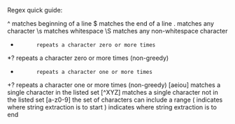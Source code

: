 Regex quick guide:

^ matches beginning of a line
$  			matches the end of a line
.  			matches any character
\s 			matches whitespace
\S			matches any non-whitespace character
*  			repeats a character zero or more times
*? 			repeats a character zero or more times (non-greedy)
+  			repeats a character one or more times
+?      	repeats a character one or more times (non-greedy)
[aeiou] 	matches a single character in the listed set
[^XYZ] 		matches a single character not in the listed set
[a-z0-9]	the set of characters can include a range
( 			indicates where string extraction is to start
) 			indicates where string extraction is to end